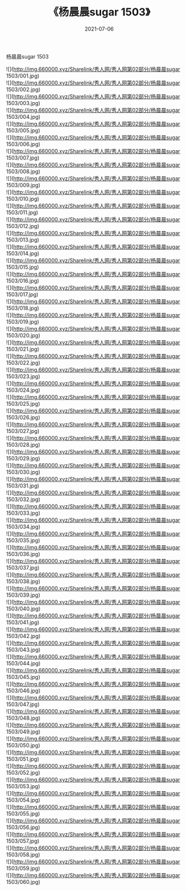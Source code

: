﻿---
layout: post
title:  《杨晨晨sugar 1503》
date:   2021-07-06
img: http://img.660000.xyz/Sharelink/秀人网/秀人网第02部分/杨晨晨sugar 1503/000.jpg
categories: [美女, 清纯, 唯美]
---

杨晨晨sugar 1503

  ![](http://img.660000.xyz/Sharelink/秀人网/秀人网第02部分/杨晨晨sugar 1503/001.jpg) <br> ![](http://img.660000.xyz/Sharelink/秀人网/秀人网第02部分/杨晨晨sugar 1503/002.jpg) <br> ![](http://img.660000.xyz/Sharelink/秀人网/秀人网第02部分/杨晨晨sugar 1503/003.jpg) <br> ![](http://img.660000.xyz/Sharelink/秀人网/秀人网第02部分/杨晨晨sugar 1503/004.jpg) <br> ![](http://img.660000.xyz/Sharelink/秀人网/秀人网第02部分/杨晨晨sugar 1503/005.jpg) <br> ![](http://img.660000.xyz/Sharelink/秀人网/秀人网第02部分/杨晨晨sugar 1503/006.jpg) <br> ![](http://img.660000.xyz/Sharelink/秀人网/秀人网第02部分/杨晨晨sugar 1503/007.jpg) <br> ![](http://img.660000.xyz/Sharelink/秀人网/秀人网第02部分/杨晨晨sugar 1503/008.jpg) <br> ![](http://img.660000.xyz/Sharelink/秀人网/秀人网第02部分/杨晨晨sugar 1503/009.jpg) <br> ![](http://img.660000.xyz/Sharelink/秀人网/秀人网第02部分/杨晨晨sugar 1503/010.jpg) <br> ![](http://img.660000.xyz/Sharelink/秀人网/秀人网第02部分/杨晨晨sugar 1503/011.jpg) <br> ![](http://img.660000.xyz/Sharelink/秀人网/秀人网第02部分/杨晨晨sugar 1503/012.jpg) <br> ![](http://img.660000.xyz/Sharelink/秀人网/秀人网第02部分/杨晨晨sugar 1503/013.jpg) <br> ![](http://img.660000.xyz/Sharelink/秀人网/秀人网第02部分/杨晨晨sugar 1503/014.jpg) <br> ![](http://img.660000.xyz/Sharelink/秀人网/秀人网第02部分/杨晨晨sugar 1503/015.jpg) <br> ![](http://img.660000.xyz/Sharelink/秀人网/秀人网第02部分/杨晨晨sugar 1503/016.jpg) <br> ![](http://img.660000.xyz/Sharelink/秀人网/秀人网第02部分/杨晨晨sugar 1503/017.jpg) <br> ![](http://img.660000.xyz/Sharelink/秀人网/秀人网第02部分/杨晨晨sugar 1503/018.jpg) <br> ![](http://img.660000.xyz/Sharelink/秀人网/秀人网第02部分/杨晨晨sugar 1503/019.jpg) <br> ![](http://img.660000.xyz/Sharelink/秀人网/秀人网第02部分/杨晨晨sugar 1503/020.jpg) <br> ![](http://img.660000.xyz/Sharelink/秀人网/秀人网第02部分/杨晨晨sugar 1503/021.jpg) <br> ![](http://img.660000.xyz/Sharelink/秀人网/秀人网第02部分/杨晨晨sugar 1503/022.jpg) <br> ![](http://img.660000.xyz/Sharelink/秀人网/秀人网第02部分/杨晨晨sugar 1503/023.jpg) <br> ![](http://img.660000.xyz/Sharelink/秀人网/秀人网第02部分/杨晨晨sugar 1503/024.jpg) <br> ![](http://img.660000.xyz/Sharelink/秀人网/秀人网第02部分/杨晨晨sugar 1503/025.jpg) <br> ![](http://img.660000.xyz/Sharelink/秀人网/秀人网第02部分/杨晨晨sugar 1503/026.jpg) <br> ![](http://img.660000.xyz/Sharelink/秀人网/秀人网第02部分/杨晨晨sugar 1503/027.jpg) <br> ![](http://img.660000.xyz/Sharelink/秀人网/秀人网第02部分/杨晨晨sugar 1503/028.jpg) <br> ![](http://img.660000.xyz/Sharelink/秀人网/秀人网第02部分/杨晨晨sugar 1503/029.jpg) <br> ![](http://img.660000.xyz/Sharelink/秀人网/秀人网第02部分/杨晨晨sugar 1503/030.jpg) <br> ![](http://img.660000.xyz/Sharelink/秀人网/秀人网第02部分/杨晨晨sugar 1503/031.jpg) <br> ![](http://img.660000.xyz/Sharelink/秀人网/秀人网第02部分/杨晨晨sugar 1503/032.jpg) <br> ![](http://img.660000.xyz/Sharelink/秀人网/秀人网第02部分/杨晨晨sugar 1503/033.jpg) <br> ![](http://img.660000.xyz/Sharelink/秀人网/秀人网第02部分/杨晨晨sugar 1503/034.jpg) <br> ![](http://img.660000.xyz/Sharelink/秀人网/秀人网第02部分/杨晨晨sugar 1503/035.jpg) <br> ![](http://img.660000.xyz/Sharelink/秀人网/秀人网第02部分/杨晨晨sugar 1503/036.jpg) <br> ![](http://img.660000.xyz/Sharelink/秀人网/秀人网第02部分/杨晨晨sugar 1503/037.jpg) <br> ![](http://img.660000.xyz/Sharelink/秀人网/秀人网第02部分/杨晨晨sugar 1503/038.jpg) <br> ![](http://img.660000.xyz/Sharelink/秀人网/秀人网第02部分/杨晨晨sugar 1503/039.jpg) <br> ![](http://img.660000.xyz/Sharelink/秀人网/秀人网第02部分/杨晨晨sugar 1503/040.jpg) <br> ![](http://img.660000.xyz/Sharelink/秀人网/秀人网第02部分/杨晨晨sugar 1503/041.jpg) <br> ![](http://img.660000.xyz/Sharelink/秀人网/秀人网第02部分/杨晨晨sugar 1503/042.jpg) <br> ![](http://img.660000.xyz/Sharelink/秀人网/秀人网第02部分/杨晨晨sugar 1503/043.jpg) <br> ![](http://img.660000.xyz/Sharelink/秀人网/秀人网第02部分/杨晨晨sugar 1503/044.jpg) <br> ![](http://img.660000.xyz/Sharelink/秀人网/秀人网第02部分/杨晨晨sugar 1503/045.jpg) <br> ![](http://img.660000.xyz/Sharelink/秀人网/秀人网第02部分/杨晨晨sugar 1503/046.jpg) <br> ![](http://img.660000.xyz/Sharelink/秀人网/秀人网第02部分/杨晨晨sugar 1503/047.jpg) <br> ![](http://img.660000.xyz/Sharelink/秀人网/秀人网第02部分/杨晨晨sugar 1503/048.jpg) <br> ![](http://img.660000.xyz/Sharelink/秀人网/秀人网第02部分/杨晨晨sugar 1503/049.jpg) <br> ![](http://img.660000.xyz/Sharelink/秀人网/秀人网第02部分/杨晨晨sugar 1503/050.jpg) <br> ![](http://img.660000.xyz/Sharelink/秀人网/秀人网第02部分/杨晨晨sugar 1503/051.jpg) <br> ![](http://img.660000.xyz/Sharelink/秀人网/秀人网第02部分/杨晨晨sugar 1503/052.jpg) <br> ![](http://img.660000.xyz/Sharelink/秀人网/秀人网第02部分/杨晨晨sugar 1503/053.jpg) <br> ![](http://img.660000.xyz/Sharelink/秀人网/秀人网第02部分/杨晨晨sugar 1503/054.jpg) <br> ![](http://img.660000.xyz/Sharelink/秀人网/秀人网第02部分/杨晨晨sugar 1503/055.jpg) <br> ![](http://img.660000.xyz/Sharelink/秀人网/秀人网第02部分/杨晨晨sugar 1503/056.jpg) <br> ![](http://img.660000.xyz/Sharelink/秀人网/秀人网第02部分/杨晨晨sugar 1503/057.jpg) <br> ![](http://img.660000.xyz/Sharelink/秀人网/秀人网第02部分/杨晨晨sugar 1503/058.jpg) <br> ![](http://img.660000.xyz/Sharelink/秀人网/秀人网第02部分/杨晨晨sugar 1503/059.jpg) <br> ![](http://img.660000.xyz/Sharelink/秀人网/秀人网第02部分/杨晨晨sugar 1503/060.jpg) <br>